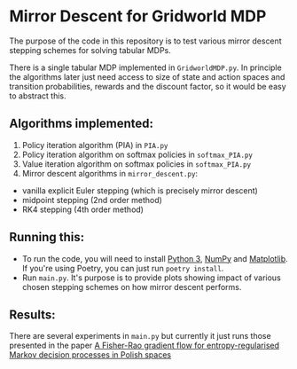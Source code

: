 # Mirror Descent for Gridworld MDP

The purpose of the code in this repository is to test various mirror descent stepping schemes for solving tabular MDPs.

There is a single tabular MDP implemented in `GridworldMDP.py`. In principle the algorithms later just need access to size of state and action spaces and transition probabilities, rewards and the discount factor, so it would be easy to abstract this. 

## Algorithms implemented:
1. Policy iteration algorithm (PIA) in `PIA.py`
1. Policy iteration algorithm on softmax policies in `softmax_PIA.py`
1. Value iteration algorithm on softmax policies in `softmax_PIA.py`
1. Mirror descent algorithms in `mirror_descent.py`:
- vanilla explicit Euler stepping (which is precisely mirror descent)
- midpoint stepping (2nd order method)
- RK4 stepping (4th order method)

## Running this:
- To run the code, you will need to install [Python 3](https://www.python.org/downloads/), [NumPy](https://numpy.org/) and [Matplotlib](https://matplotlib.org/). If you're using Poetry, you can just run `poetry install`.
- Run `main.py`. It's purpose is to provide plots showing impact of various chosen stepping schemes on how mirror descent performs.

## Results:
There are several experiments in `main.py` but currently it just runs those presented in the paper [A Fisher-Rao gradient flow for entropy-regularised Markov decision processes in Polish spaces](https://arxiv.org/abs/2310.02951)

